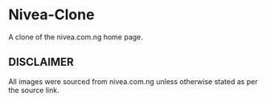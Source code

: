 # Nivea-Clone
A clone of the nivea.com.ng home page.

## DISCLAIMER
All images were sourced from nivea.com.ng unless otherwise stated as per the source link.
